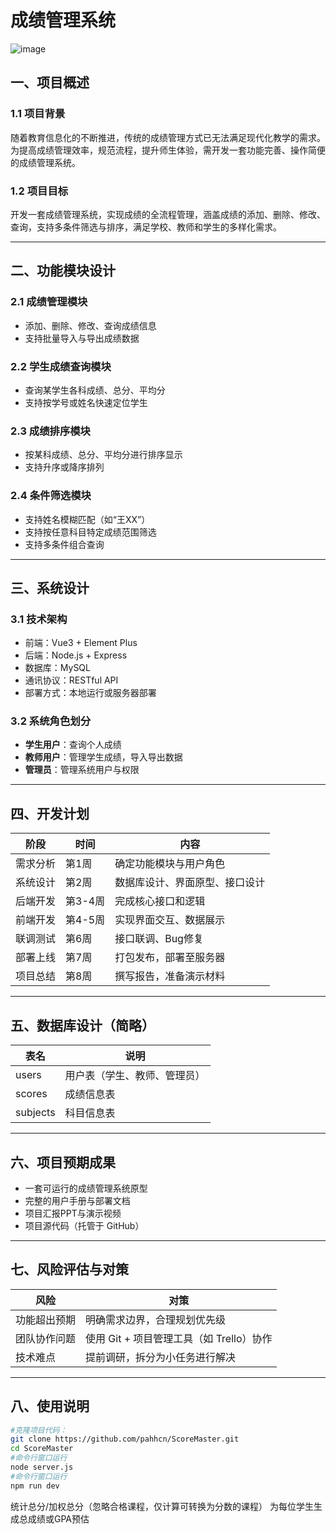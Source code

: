 # 成绩管理系统

![image](https://github.com/maoshengai/north/raw/main/src/assets/image.png)

## 一、项目概述

### 1.1 项目背景
随着教育信息化的不断推进，传统的成绩管理方式已无法满足现代化教学的需求。为提高成绩管理效率，规范流程，提升师生体验，需开发一套功能完善、操作简便的成绩管理系统。

### 1.2 项目目标
开发一套成绩管理系统，实现成绩的全流程管理，涵盖成绩的添加、删除、修改、查询，支持多条件筛选与排序，满足学校、教师和学生的多样化需求。

---

## 二、功能模块设计

### 2.1 成绩管理模块
- 添加、删除、修改、查询成绩信息
- 支持批量导入与导出成绩数据

### 2.2 学生成绩查询模块
- 查询某学生各科成绩、总分、平均分
- 支持按学号或姓名快速定位学生

### 2.3 成绩排序模块
- 按某科成绩、总分、平均分进行排序显示
- 支持升序或降序排列

### 2.4 条件筛选模块
- 支持姓名模糊匹配（如“王XX”）
- 支持按任意科目特定成绩范围筛选
- 支持多条件组合查询

---

## 三、系统设计

### 3.1 技术架构
- 前端：Vue3 + Element Plus
- 后端：Node.js + Express
- 数据库：MySQL
- 通讯协议：RESTful API
- 部署方式：本地运行或服务器部署

### 3.2 系统角色划分
- **学生用户**：查询个人成绩
- **教师用户**：管理学生成绩，导入导出数据
- **管理员**：管理系统用户与权限

---

## 四、开发计划

| 阶段       | 时间   | 内容                         |
|------------|--------|------------------------------|
| 需求分析   | 第1周  | 确定功能模块与用户角色       |
| 系统设计   | 第2周  | 数据库设计、界面原型、接口设计 |
| 后端开发   | 第3-4周| 完成核心接口和逻辑           |
| 前端开发   | 第4-5周| 实现界面交互、数据展示       |
| 联调测试   | 第6周  | 接口联调、Bug修复           |
| 部署上线   | 第7周  | 打包发布，部署至服务器       |
| 项目总结   | 第8周  | 撰写报告，准备演示材料       |

---

## 五、数据库设计（简略）

| 表名              | 说明                     |
|-------------------|--------------------------|
| users             | 用户表（学生、教师、管理员） |
| scores            | 成绩信息表               |
| subjects          | 科目信息表               |

---

## 六、项目预期成果

- 一套可运行的成绩管理系统原型
- 完整的用户手册与部署文档
- 项目汇报PPT与演示视频
- 项目源代码（托管于 GitHub）

---

## 七、风险评估与对策

| 风险         | 对策                                     |
|--------------|------------------------------------------|
| 功能超出预期 | 明确需求边界，合理规划优先级             |
| 团队协作问题 | 使用 Git + 项目管理工具（如 Trello）协作 |
| 技术难点     | 提前调研，拆分为小任务进行解决           |

---

## 八、使用说明


   ```bash
   #克隆项目代码：
   git clone https://github.com/pahhcn/ScoreMaster.git
   cd ScoreMaster
   #命令行窗口运行
   node server.js
   #命令行窗口运行
   npm run dev
   ```




统计总分/加权总分（忽略合格课程，仅计算可转换为分数的课程）
为每位学生生成总成绩或GPA预估